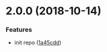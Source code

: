 <a name="2.0.0"></a>
# 2.0.0 (2018-10-14)


### Features

* init repo ([1a45cdd](https://github.com/sparanoid/grunt-doctype/commit/1a45cdd))



